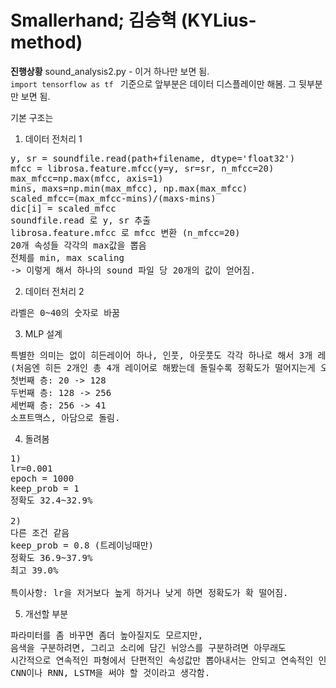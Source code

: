 # Smallerhand; 김승혁 (KYLius-method)

<b>진행상황</b>
sound_analysis2.py - 이거 하나만 보면 됨.
<code>
import tensorflow as tf
</code>
기준으로 앞부분은 데이터 디스플레이만 해봄.
그 뒷부분만 보면 됨.

기본 구조는

1. 데이터 전처리 1
<pre>
y, sr = soundfile.read(path+filename, dtype='float32')
mfcc = librosa.feature.mfcc(y=y, sr=sr, n_mfcc=20)
max_mfcc=np.max(mfcc, axis=1)
mins, maxs=np.min(max_mfcc), np.max(max_mfcc)
scaled_mfcc=(max_mfcc-mins)/(maxs-mins)
dic[i] = scaled_mfcc
soundfile.read 로 y, sr 추출
librosa.feature.mfcc 로 mfcc 변환 (n_mfcc=20)
20개 속성들 각각의 max값을 뽑음
전체를 min, max scaling
-> 이렇게 해서 하나의 sound 파일 당 20개의 값이 얻어짐.
</pre>


2. 데이터 전처리 2
<pre>
라벨은 0~40의 숫자로 바꿈
</pre>


3. MLP 설계
<pre>
특별한 의미는 없이 히든레이어 하나, 인풋, 아웃풋도 각각 하나로 해서 3개 레이어 만듬.
(처음엔 히든 2개인 총 4개 레이어로 해봤는데 돌릴수록 정확도가 떨어지는게 오버피팅 되는 것 같아서 3개로 줄임)
첫번째 층: 20 -> 128
두번째 층: 128 -> 256
세번째 층: 256 -> 41
소프트맥스, 아담으로 돌림.
</pre>


4. 돌려봄
<pre>
1)
lr=0.001
epoch = 1000
keep_prob = 1
정확도 32.4~32.9%

2)
다른 조건 같음
keep_prob = 0.8 (트레이닝때만)
정확도 36.9~37.9%
최고 39.0%

특이사항: lr을 저거보다 높게 하거나 낮게 하면 정확도가 확 떨어짐.
</pre>


5. 개선할 부분
<pre>
파라미터를 좀 바꾸면 좀더 높아질지도 모르지만,
음색을 구분하려면, 그리고 소리에 담긴 뉘앙스를 구분하려면 아무래도
시간적으로 연속적인 파형에서 단편적인 속성값만 뽑아내서는 안되고 연속적인 인식이 가능한
CNN이나 RNN, LSTM을 써야 할 것이라고 생각함.
</pre>


